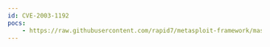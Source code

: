 ```yaml
---
id: CVE-2003-1192
pocs:
    - https://raw.githubusercontent.com/rapid7/metasploit-framework/master/modules/exploits/windows/http/ia_webmail.rb
---
```

